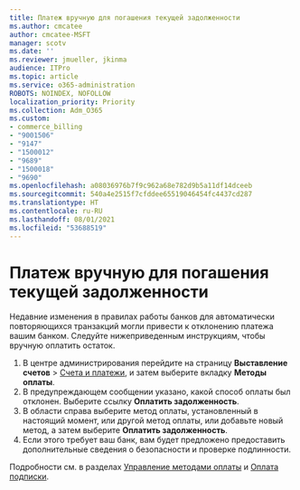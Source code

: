 ```yaml
---
title: Платеж вручную для погашения текущей задолженности
ms.author: cmcatee
author: cmcatee-MSFT
manager: scotv
ms.date: ''
ms.reviewer: jmueller, jkinma
audience: ITPro
ms.topic: article
ms.service: o365-administration
ROBOTS: NOINDEX, NOFOLLOW
localization_priority: Priority
ms.collection: Adm_O365
ms.custom:
- commerce_billing
- "9001506"
- "9147"
- "1500012"
- "9689"
- "1500018"
- "9690"
ms.openlocfilehash: a08036976b7f9c962a68e782d9b5a11df14dceeb
ms.sourcegitcommit: 540a4e2515f7cfddee65519046454fc4437cd287
ms.translationtype: HT
ms.contentlocale: ru-RU
ms.lasthandoff: 08/01/2021
ms.locfileid: "53688519"
---
```

# <a name="manually-pay-an-outstanding-balance"></a>Платеж вручную для погашения текущей задолженности

Недавние изменения в правилах работы банков для автоматически повторяющихся транзакций могли привести к отклонению платежа вашим банком. Следуйте нижеприведенным инструкциям, чтобы вручную оплатить остаток.

1. В центре администрирования перейдите на страницу **Выставление счетов** > [Счета и платежи](https://go.microsoft.com/fwlink/p/?linkid=2018806), и затем выберите вкладку **Методы оплаты**.
2. В предупреждающем сообщении указано, какой способ оплаты был отклонен. Выберите ссылку **Оплатить задолженность**.
3. В области справа выберите метод оплаты, установленный в настоящий момент, или другой метод оплаты, или добавьте новый метод, а затем выберите **Оплатить задолженность**.
4. Если этого требует ваш банк, вам будет предложено предоставить дополнительные сведения о безопасности и проверке подлинности.

Подробности см. в разделах [Управление методами оплаты](/microsoft-365/commerce/billing-and-payments/manage-payment-methods) и [Оплата подписки](/microsoft-365/commerce/billing-and-payments/pay-for-your-subscription).
